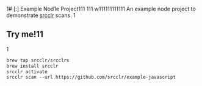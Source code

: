 1# [:] Example Nod1e Project111
111
w111111111111
An example node project to demonstrate [srcclr](https://www.srcclr.com) scans.
1
## Try me!11
1
```1
brew tap srcclr/srcclrs
brew install srcclr
srcclr activate
srcclr scan --url https://github.com/srcclr/example-javascript
```
